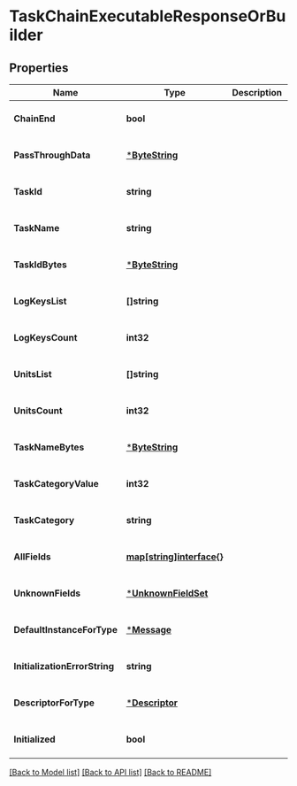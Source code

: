 # TaskChainExecutableResponseOrBuilder

## Properties
Name | Type | Description | Notes
------------ | ------------- | ------------- | -------------
**ChainEnd** | **bool** |  | [optional] [default to null]
**PassThroughData** | [***ByteString**](ByteString.md) |  | [optional] [default to null]
**TaskId** | **string** |  | [optional] [default to null]
**TaskName** | **string** |  | [optional] [default to null]
**TaskIdBytes** | [***ByteString**](ByteString.md) |  | [optional] [default to null]
**LogKeysList** | **[]string** |  | [optional] [default to null]
**LogKeysCount** | **int32** |  | [optional] [default to null]
**UnitsList** | **[]string** |  | [optional] [default to null]
**UnitsCount** | **int32** |  | [optional] [default to null]
**TaskNameBytes** | [***ByteString**](ByteString.md) |  | [optional] [default to null]
**TaskCategoryValue** | **int32** |  | [optional] [default to null]
**TaskCategory** | **string** |  | [optional] [default to null]
**AllFields** | [**map[string]interface{}**](interface{}.md) |  | [optional] [default to null]
**UnknownFields** | [***UnknownFieldSet**](UnknownFieldSet.md) |  | [optional] [default to null]
**DefaultInstanceForType** | [***Message**](Message.md) |  | [optional] [default to null]
**InitializationErrorString** | **string** |  | [optional] [default to null]
**DescriptorForType** | [***Descriptor**](Descriptor.md) |  | [optional] [default to null]
**Initialized** | **bool** |  | [optional] [default to null]

[[Back to Model list]](../README.md#documentation-for-models) [[Back to API list]](../README.md#documentation-for-api-endpoints) [[Back to README]](../README.md)

